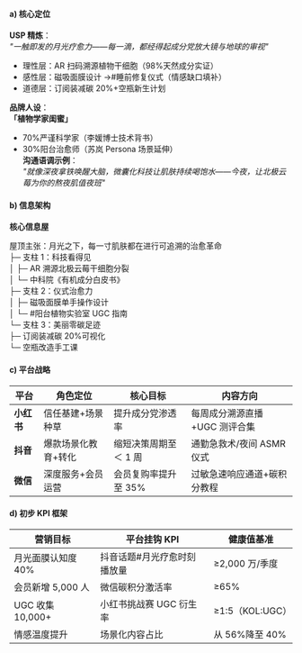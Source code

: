 #### **a) 核心定位**

**USP 精炼**：  
_"一触即发的月光疗愈力——每一滴，都经得起成分党放大镜与地球的审视"_

- 理性层：AR 扫码溯源植物干细胞（98%天然成分实证）
- 感性层：磁吸面膜设计 →#睡前修复仪式（情感缺口填补）
- 道德层：订阅装减碳 20%+空瓶新生计划

**品牌人设**：  
**「植物学家闺蜜」**

- 70%严谨科学家（李媛博士技术背书）
- 30%阳台治愈师（苏岚 Persona 场景延伸）  
  **沟通语调示例**：  
  _"就像深夜拿铁唤醒大脑，微囊化科技让肌肤持续喝饱水——今夜，让北极云莓为你的熬夜肌值夜班"_

#### **b) 信息架构**

**核心信息屋**

屋顶主张：月光之下，每一寸肌肤都在进行可追溯的治愈革命  
├─ 支柱 1：科技看得见  
│ ├─ AR 溯源北极云莓干细胞分裂  
│ └─ 中科院《有机成分白皮书》  
├─ 支柱 2：仪式治愈力  
│ ├─ 磁吸面膜单手操作设计  
│ └─ #阳台植物实验室 UGC 指南  
└─ 支柱 3：美丽零碳足迹  
 ├─ 订阅装减碳 20%可视化  
 └─ 空瓶改造手工课

#### **c) 平台战略**

| **平台**   | 角色定位            | 核心目标              | 内容方向                      |
| ---------- | ------------------- | --------------------- | ----------------------------- |
| **小红书** | 信任基建+场景种草   | 提升成分党渗透率      | 每周成分溯源直播+UGC 测评合集 |
| **抖音**   | 爆款场景化教育+转化 | 缩短决策周期至＜ 1 周 | 通勤急救术/夜间 ASMR 仪式     |
| **微信**   | 深度服务+会员运营   | 会员复购率提升至 35%  | 过敏急速响应通道+碳积分教程   |

#### **d) 初步 KPI 框架**

| **营销目标**       | 平台挂钩 KPI                | 健康值基准      |
| ------------------ | --------------------------- | --------------- |
| 月光面膜认知度 40% | 抖音话题#月光疗愈时刻播放量 | ≥2,000 万/季度  |
| 会员新增 5,000 人  | 微信碳积分激活率            | ≥65%            |
| UGC 收集 10,000+   | 小红书挑战赛 UGC 衍生率     | ≥1:5（KOL:UGC） |
| 情感温度提升       | 场景化内容占比              | 从 56%降至 40%  |
